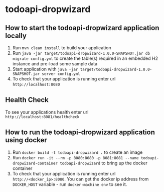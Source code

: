 # todoapi-dropwizard

How to start the todoapi-dropwizard application locally
---

1. Run `mvn clean install` to build your application
1. Run `java -jar target/todoapi-dropwizard-1.0.0-SNAPSHOT.jar db migrate config.yml` to create the table(s) required in an embedded H2 instance and pre-load some sample data
1. Start application with `java -jar target/todoapi-dropwizard-1.0.0-SNAPSHOT.jar server config.yml`
1. To check that your application is running enter url `http://localhost:8080`

Health Check
---

To see your applications health enter url `http://localhost:8081/healthcheck`

How to run the todoapi-dropwizard application using docker
---

1. Run `docker build -t todoapi-dropwizard .` to create an image
1. Run `docker run -it --rm -p 8080:8080 -p 8081:8081 --name todoapi-dropwizard-container todoapi-dropwizard` to bring up the docker container
1. To check that your application is running enter url `http://<docker_ip>:8080`. You can get the docker ip address from `DOCKER_HOST` variable - run `docker-machine env` to see it.
